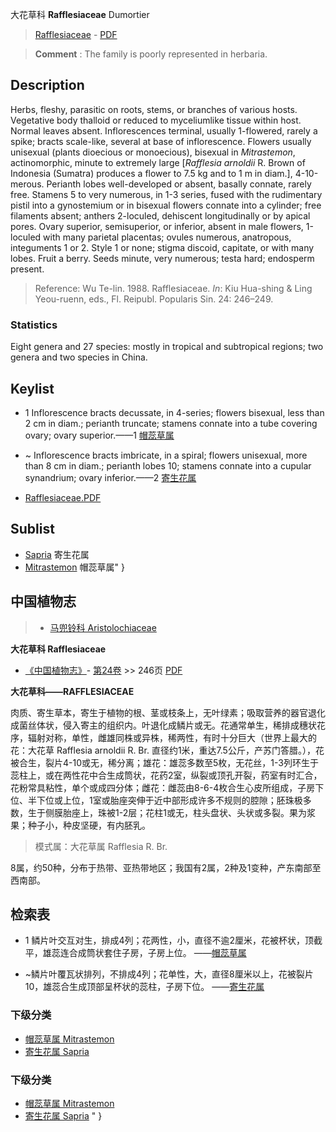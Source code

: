 大花草科 **Rafflesiaceae** Dumortier

> [Rafflesiaceae](http://www.iplant.cn/info/Rafflesiaceae?t=foc) - [PDF](http://www.iplant.cn/foc/pdf/Rafflesiaceae.pdf)

> **Comment** : 
> The family is poorly represented in herbaria.

## Description

Herbs, fleshy, parasitic on roots, stems, or branches of various hosts. Vegetative body thalloid or reduced to myceliumlike tissue within host. Normal leaves absent. Inflorescences terminal, usually 1-flowered, rarely a spike; bracts scale-like, several at base of inflorescence. Flowers usually unisexual (plants dioecious or monoecious), bisexual in *Mitrastemon*, actinomorphic, minute to extremely large [*Rafflesia* *arnoldii* R. Brown of Indonesia (Sumatra) produces a flower to 7.5 kg and to 1 m in diam.], 4-10-merous. Perianth lobes well-developed or absent, basally connate, rarely free. Stamens 5 to very numerous, in 1-3 series, fused with the rudimentary pistil into a gynostemium or in bisexual flowers connate into a cylinder; free filaments absent; anthers 2-loculed, dehiscent longitudinally or by apical pores. Ovary superior, semisuperior, or inferior, absent in male flowers, 1-loculed with many parietal placentas; ovules numerous, anatropous, integuments 1 or 2. Style 1 or none; stigma discoid, capitate, or with many lobes. Fruit a berry. Seeds minute, very numerous; testa hard; endosperm present.

> Reference: 
> Wu Te-lin. 1988. Rafflesiaceae. *In*: Kiu Hua-shing & Ling Yeou-ruenn, eds., Fl. Reipubl. Popularis Sin. 24: 246–249.

### Statistics
Eight genera and 27 species: mostly in tropical and subtropical regions; two genera and two species in China.

## Keylist

* 1 Inflorescence bracts decussate, in 4-series; flowers bisexual, less than 2 cm in diam.; perianth truncate; stamens connate into a tube covering ovary; ovary superior.——1 [帽蕊草属](http://www.iplant.cn/info/Mitrastemon?t=foc)
* ~ Inflorescence bracts imbricate, in a spiral; flowers unisexual, more than 8 cm in diam.; perianth lobes 10; stamens connate into a cupular synandrium; ovary inferior.——2 [寄生花属](http://www.iplant.cn/info/Sapria?t=foc)

* [Rafflesiaceae.PDF](http://www.iplant.cn/foc/pdf/Rafflesiaceae.pdf)
## Sublist
* [Sapria](http://www.iplant.cn/info/Sapria?t=foc)
 寄生花属
* [Mitrastemon](http://www.iplant.cn/info/Mitrastemon?t=foc) 帽蕊草属"
}
## 中国植物志

> * [马兜铃科  Aristolochiaceae](Aristolochiaceae-马兜铃科.md)

**大花草科 Rafflesiaceae**

* [《中国植物志》](http://www.iplant.cn/frps)- [第24卷](http://www.iplant.cn/frps/vol/24) >> 246页 [PDF](http://www.iplant.cn/frps/pdf/24/246z.pdf)

**大花草科——RAFFLESIACEAE**

肉质、寄生草本，寄生于植物的根、茎或枝条上，无叶绿素；吸取营养的器官退化成菌丝体状，侵入寄主的组织内。叶退化成鳞片或无。花通常单生，稀排成穗状花序，辐射对称，单性，雌雄同株或异株，稀两性，有时十分巨大（世界上最大的花：大花草 Rafflesia arnoldii R. Br. 直径约1米，重达7.5公斤，产苏门答腊。），花被合生，裂片4-10或无，稀分离；雄花：雄蕊多数至5枚，无花丝，1-3列环生于蕊柱上，或在两性花中合生成筒状，花药2室，纵裂或顶孔开裂，药室有时汇合，花粉常具粘性，单个或成四分体；雌花：雌蕊由8-6-4枚合生心皮所组成，子房下位、半下位或上位，1室或胎座突伸于近中部形成许多不规则的腔隙；胚珠极多数，生于侧膜胎座上，珠被1-2层；花柱1或无，柱头盘状、头状或多裂。果为浆果；种子小，种皮坚硬，有内胚乳。

> 模式属：大花草属  Rafflesia R. Br.

8属，约50种，分布于热带、亚热带地区；我国有2属，2种及1变种，产东南部至西南部。

## 检索表

* 1 鳞片叶交互对生，排成4列；花两性，小，直径不逾2厘米，花被杯状，顶截平，雄蕊连合成筒状套住子房，子房上位。 ——[帽蕊草属](http://www.iplant.cn/info/Mitrastemon?t=z)

* ~鳞片叶覆瓦状排列，不排成4列；花单性，大，直径8厘米以上，花被裂片10，雄蕊合生成顶部呈杯状的蕊柱，子房下位。 ——[寄生花属](http://www.iplant.cn/info/Sapria?t=z)

### 下级分类
* [帽蕊草属  Mitrastemon](http://www.iplant.cn/info/Mitrastemon?t=z)
* [寄生花属  Sapria](http://www.iplant.cn/info/Sapria?t=z)

### 下级分类
* [帽蕊草属  Mitrastemon](http://iplant.cn/info/sp/Mitrastemon?t=z)
* [寄生花属  Sapria](http://iplant.cn/info/sp/Sapria?t=z)
"
}